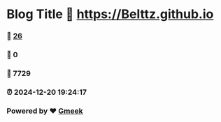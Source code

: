 # Blog Title :link: https://Belttz.github.io 
### :page_facing_up: [26](https://Belttz.github.io/tag.html) 
### :speech_balloon: 0 
### :hibiscus: 7729 
### :alarm_clock: 2024-12-20 19:24:17 
### Powered by :heart: [Gmeek](https://github.com/Meekdai/Gmeek)
